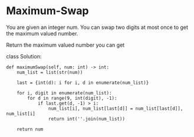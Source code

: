 # Maximum-Swap

You are given an integer num. You can swap two digits at most once to get the maximum valued number.

Return the maximum valued number you can get

class Solution:

    def maximumSwap(self, num: int) -> int:
        num_list = list(str(num))
        
        last = {int(d): i for i, d in enumerate(num_list)}
        
        for i, digit in enumerate(num_list):
            for d in range(9, int(digit), -1):
                if last.get(d, -1) > i:
                    num_list[i], num_list[last[d]] = num_list[last[d]], num_list[i]
                    return int(''.join(num_list))
        
        return num
